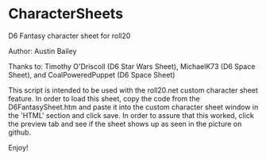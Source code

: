 # CharacterSheets

D6 Fantasy character sheet for roll20

Author: Austin Bailey 

Thanks to: Timothy O'Driscoll (D6 Star Wars Sheet), MichaelK73 (D6 Space Sheet), and CoalPoweredPuppet (D6 Space Sheet)

This script is intended to be used with the roll20.net custom character sheet feature. In order to load this sheet,
copy the code from the D6FantasySheet.htm and paste it into the custom character sheet window in the 'HTML' section and
click save.  In order to assure that this worked, click the preview tab and see if the sheet shows up as seen in the 
picture on github. 

Enjoy!
